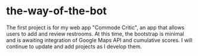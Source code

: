 # the-way-of-the-bot
The first project is for my web app "Commode Critic", an app that allows users to add and review restrooms. At this time, the bootstrap is minimal and is awaiting integration of Google Maps API and cumulative scores. I will continue to update and add projects as I develop them.
